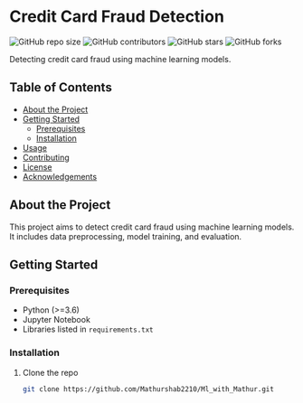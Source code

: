 # Credit Card Fraud Detection

![GitHub repo size](https://img.shields.io/github/repo-size/Mathurshab2210/Ml_with_Mathur)
![GitHub contributors](https://img.shields.io/github/contributors/Mathurshab2210/Ml_with_Mathur)
![GitHub stars](https://img.shields.io/github/stars/Mathurshab2210/Ml_with_Mathur?style=social)
![GitHub forks](https://img.shields.io/github/forks/Mathurshab2210/Ml_with_Mathur?style=social)

Detecting credit card fraud using machine learning models.

## Table of Contents
- [About the Project](#about-the-project)
- [Getting Started](#getting-started)
  - [Prerequisites](#prerequisites)
  - [Installation](#installation)
- [Usage](#usage)
- [Contributing](#contributing)
- [License](#license)
- [Acknowledgements](#acknowledgements)

## About the Project

This project aims to detect credit card fraud using machine learning models. It includes data preprocessing, model training, and evaluation.

## Getting Started

### Prerequisites

- Python (>=3.6)
- Jupyter Notebook
- Libraries listed in `requirements.txt`

### Installation

1. Clone the repo
   ```sh
   git clone https://github.com/Mathurshab2210/Ml_with_Mathur.git
